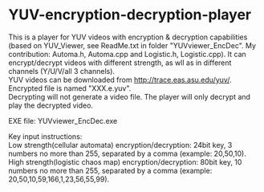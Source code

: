 # YUV-encryption-decryption-player
This is a player for YUV videos with encryption &amp; decryption capabilities (based on YUV_Viewer, see ReadMe.txt in folder "YUVviewer_EncDec". My contribution: Automa.h, Automa.cpp and Logistic.h, Logistic.cpp). It can encrypt/decrypt videos with different strength, as wll as in different channels (Y/U/V/all 3 channels).  
YUV videos can be downloaded from http://trace.eas.asu.edu/yuv/.  
Encrypted file is named "XXX.e.yuv".  
Decrypting will not generate a video file. The player will only decrypt and play the decrypted video.  

EXE file: YUVviewer_EncDec.exe

Key input instructions:  
Low strength(cellular automata) encryption/decryption: 24bit key, 3 numbers no more than 255, separated by a comma (example: 20,50,10).  
High strength(logistic chaos map) encryption/decryption: 80bit key, 10 numbers no more than 255, separated by a comma (example: 20,50,10,59,166,1,23,56,55,99).
